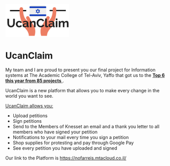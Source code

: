 <picture><img width="200" src="common\UcanClaim.png"></picture>
# UcanClaim
My team and I are proud to present you our final project for Information systems at The Academic College of Tel-Aviv, Yaffo that got us to the <ins> **Top 6 this year from 85 projects** </ins>.

UcanClaim is a new platform that allows you to make every change in the world you want to see.

<ins>UcanClaim allows you:</ins>

- Upload petitions <br>
- Sign petitions <br>
- Send to the Members of Knesset an email and a thank you letter to all members who have signed your petition <br>
- Notifications to your mail every time you sign a petition <br>
- Shop supplies for protesting and pay through Google Pay <br>
- See every petition you have uploaded and signed <br>

Our link to the Platform is  https://nofarreis.mtacloud.co.il/
